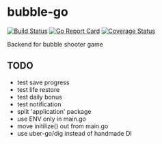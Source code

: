 # bubble-go

[![Build Status](https://travis-ci.org/server-may-cry/bubble-go.svg?branch=master)](https://travis-ci.org/server-may-cry/bubble-go)
[![Go Report Card](https://goreportcard.com/badge/github.com/server-may-cry/bubble-go)](https://goreportcard.com/report/github.com/server-may-cry/bubble-go)
[![Coverage Status](https://coveralls.io/repos/github/server-may-cry/bubble-go/badge.svg?branch=master)](https://coveralls.io/github/server-may-cry/bubble-go?branch=master)

Backend for bubble shooter game

## TODO

* test save progress
* test life restore
* test daily bonus
* test notification
* split 'application' package
* use ENV only in main.go
* move initilize() out from main.go
* use uber-go/dig instead of handmade DI
